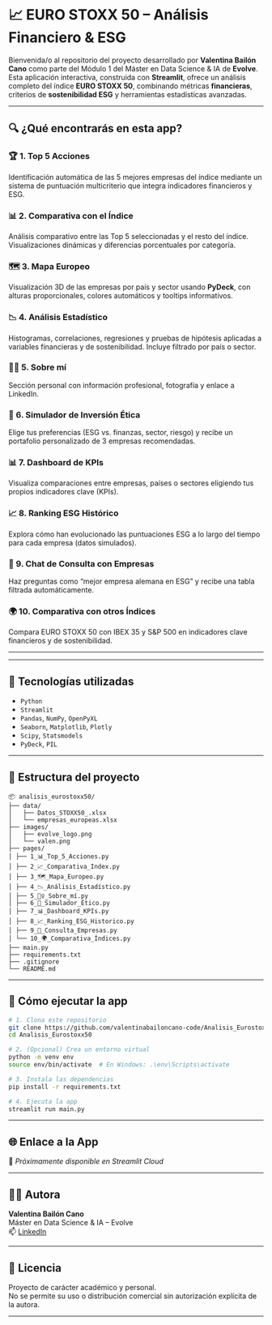 
# 📈 EURO STOXX 50 – Análisis Financiero & ESG

Bienvenida/o al repositorio del proyecto desarrollado por **Valentina Bailón Cano** como parte del Módulo 1 del Máster en Data Science & IA de **Evolve**.  
Esta aplicación interactiva, construida con **Streamlit**, ofrece un análisis completo del índice **EURO STOXX 50**, combinando métricas **financieras**, criterios de **sostenibilidad ESG** y herramientas estadísticas avanzadas.

---

## 🔍 ¿Qué encontrarás en esta app?

### 🏆 1. Top 5 Acciones
Identificación automática de las 5 mejores empresas del índice mediante un sistema de puntuación multicriterio que integra indicadores financieros y ESG.

### 📊 2. Comparativa con el Índice
Análisis comparativo entre las Top 5 seleccionadas y el resto del índice. Visualizaciones dinámicas y diferencias porcentuales por categoría.

### 🗺️ 3. Mapa Europeo
Visualización 3D de las empresas por país y sector usando **PyDeck**, con alturas proporcionales, colores automáticos y tooltips informativos.

### 📉 4. Análisis Estadístico
Histogramas, correlaciones, regresiones y pruebas de hipótesis aplicadas a variables financieras y de sostenibilidad. Incluye filtrado por país o sector.

### 🙋‍♀️ 5. Sobre mí
Sección personal con información profesional, fotografía y enlace a LinkedIn.

### 🎯 6. Simulador de Inversión Ética
Elige tus preferencias (ESG vs. finanzas, sector, riesgo) y recibe un portafolio personalizado de 3 empresas recomendadas.

### 📊 7. Dashboard de KPIs
Visualiza comparaciones entre empresas, países o sectores eligiendo tus propios indicadores clave (KPIs).

### 📈 8. Ranking ESG Histórico
Explora cómo han evolucionado las puntuaciones ESG a lo largo del tiempo para cada empresa (datos simulados).

### 🤖 9. Chat de Consulta con Empresas
Haz preguntas como “mejor empresa alemana en ESG” y recibe una tabla filtrada automáticamente.

### 🌍 10. Comparativa con otros Índices
Compara EURO STOXX 50 con IBEX 35 y S&P 500 en indicadores clave financieros y de sostenibilidad.

---

---

## 🧠 Tecnologías utilizadas

- `Python`
- `Streamlit`
- `Pandas`, `NumPy`, `OpenPyXL`
- `Seaborn`, `Matplotlib`, `Plotly`
- `Scipy`, `Statsmodels`
- `PyDeck`, `PIL`

---

## 📁 Estructura del proyecto

```
📦 analisis_eurostoxx50/
├── data/
│   ├── Datos_STOXX50_.xlsx
│   └── empresas_europeas.xlsx
├── images/
│   ├── evolve_logo.png
│   └── valen.png
├── pages/
│ ├── 1_📊_Top_5_Acciones.py
│ ├── 2_📈_Comparativa_Index.py
│ ├── 3_🗺️_Mapa_Europeo.py
│ ├── 4_📉_Análisis_Estadístico.py
│ ├── 5_🙋‍♀️_Sobre_mí.py
│ ├── 6_🎯_Simulador_Ético.py
│ ├── 7_📊_Dashboard_KPIs.py
│ ├── 8_📈_Ranking_ESG_Historico.py
│ ├── 9_🤖_Consulta_Empresas.py
│ └── 10_🌍_Comparativa_Índices.py
├── main.py
├── requirements.txt
├── .gitignore
└── README.md
```

---

## 🚀 Cómo ejecutar la app

```bash
# 1. Clona este repositorio
git clone https://github.com/valentinabailoncano-code/Analisis_Eurostoxx50.git
cd Analisis_Eurostoxx50

# 2. (Opcional) Crea un entorno virtual
python -m venv env
source env/bin/activate  # En Windows: .\env\Scripts\activate

# 3. Instala las dependencias
pip install -r requirements.txt

# 4. Ejecuta la app
streamlit run main.py
```

---

## 🌐 Enlace a la App

🔗 *Próximamente disponible en Streamlit Cloud*

---

## 👩‍💻 Autora

**Valentina Bailón Cano**  
Máster en Data Science & IA – Evolve  
📫 [LinkedIn](https://www.linkedin.com/in/valentina-bailon-2653b22b7)

---

## 📜 Licencia

Proyecto de carácter académico y personal.  
No se permite su uso o distribución comercial sin autorización explícita de la autora.

---

